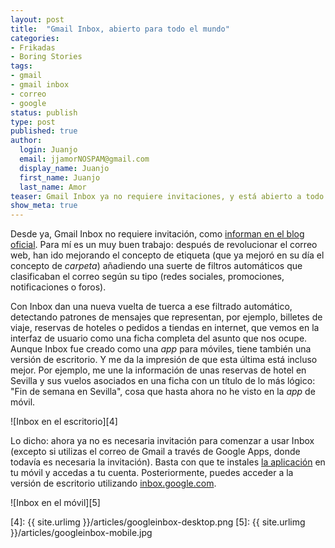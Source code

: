 ```yaml
---
layout: post
title:  "Gmail Inbox, abierto para todo el mundo"
categories:
- Frikadas
- Boring Stories
tags:
- gmail
- gmail inbox
- correo
- google
status: publish
type: post
published: true
author:
  login: Juanjo
  email: jjamorNOSPAM@gmail.com
  display_name: Juanjo
  first_name: Juanjo
  last_name: Amor
teaser: Gmail Inbox ya no requiere invitaciones, y está abierto a todo el que quiera usarlo (excepto Google Apps)
show_meta: true
---
```


Desde ya, Gmail Inbox no requiere invitación, como [informan en el blog oficial][1]. Para mí es un muy buen trabajo: después de revolucionar el correo web, han ido mejorando el concepto de etiqueta (que ya mejoró en su día el concepto de *carpeta*) añadiendo una suerte de filtros automáticos que clasificaban el correo según su tipo (redes sociales, promociones, notificaciones o foros).

Con Inbox dan una nueva vuelta de tuerca a ese filtrado automático, detectando patrones de mensajes que representan, por ejemplo, billetes de viaje, reservas de hoteles o pedidos a tiendas en internet, que vemos en la interfaz de usuario como una ficha completa del asunto que nos ocupe. Aunque Inbox fue creado como una *app* para móviles, tiene también una versión de escritorio. Y me da la impresión de que esta última está incluso mejor. Por ejemplo, me une la información de unas reservas de hotel en Sevilla y sus vuelos asociados en una ficha con un título de lo más lógico: "Fin de semana en Sevilla", cosa que hasta ahora no he visto en la *app* de móvil.

![Inbox en el escritorio][4]

Lo dicho: ahora ya no es necesaria invitación para comenzar a usar Inbox (excepto si utilizas el correo de Gmail a través de Google Apps, donde todavía es necesaria la invitación). Basta con que te instales [la aplicación][2] en tu móvil y accedas a tu cuenta. Posteriormente, puedes acceder a la versión de escritorio utilizando [inbox.google.com][3].

![Inbox en el móvil][5]

[1]: http://gmail.blogspot.com.es/2015/05/thanks-to-you-inbox-by-gmail-is-now.html
[2]: http://www.google.com/inbox/
[3]: https://inbox.google.com/
[4]: {{ site.urlimg }}/articles/googleinbox-desktop.png
[5]: {{ site.urlimg }}/articles/googleinbox-mobile.jpg
